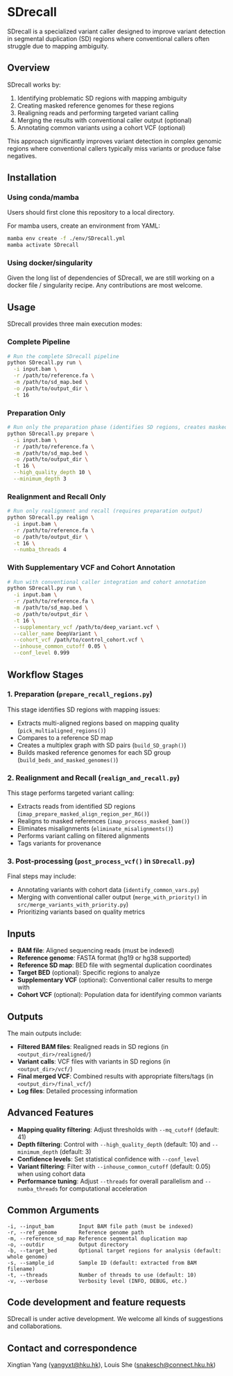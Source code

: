 # SDrecall

SDrecall is a specialized variant caller designed to improve variant detection in segmental duplication (SD) regions where conventional callers often struggle due to mapping ambiguity.

## Overview

SDrecall works by:
1. Identifying problematic SD regions with mapping ambiguity
2. Creating masked reference genomes for these regions
3. Realigning reads and performing targeted variant calling
4. Merging the results with conventional caller output (optional)
5. Annotating common variants using a cohort VCF (optional)

This approach significantly improves variant detection in complex genomic regions where conventional callers typically miss variants or produce false negatives.

## Installation

### Using conda/mamba
Users should first clone this repository to a local directory.

For mamba users, create an environment from YAML:
```bash
mamba env create -f ./env/SDrecall.yml
mamba activate SDrecall
```

### Using docker/singularity
Given the long list of dependencies of SDrecall, we are still working on a docker file / singularity recipe. Any contributions are most welcome.

## Usage

SDrecall provides three main execution modes:

### Complete Pipeline

```bash
# Run the complete SDrecall pipeline
python SDrecall.py run \
  -i input.bam \
  -r /path/to/reference.fa \
  -m /path/to/sd_map.bed \
  -o /path/to/output_dir \
  -t 16
```

### Preparation Only

```bash
# Run only the preparation phase (identifies SD regions, creates masked references)
python SDrecall.py prepare \
  -i input.bam \
  -r /path/to/reference.fa \
  -m /path/to/sd_map.bed \
  -o /path/to/output_dir \
  -t 16 \
  --high_quality_depth 10 \
  --minimum_depth 3
```

### Realignment and Recall Only

```bash
# Run only realignment and recall (requires preparation output)
python SDrecall.py realign \
  -i input.bam \
  -r /path/to/reference.fa \
  -o /path/to/output_dir \
  -t 16 \
  --numba_threads 4
```

### With Supplementary VCF and Cohort Annotation

```bash
# Run with conventional caller integration and cohort annotation
python SDrecall.py run \
  -i input.bam \
  -r /path/to/reference.fa \
  -m /path/to/sd_map.bed \
  -o /path/to/output_dir \
  -t 16 \
  --supplementary_vcf /path/to/deep_variant.vcf \
  --caller_name DeepVariant \
  --cohort_vcf /path/to/control_cohort.vcf \
  --inhouse_common_cutoff 0.05 \
  --conf_level 0.999
```

## Workflow Stages

### 1. Preparation (`prepare_recall_regions.py`)

This stage identifies SD regions with mapping issues:
- Extracts multi-aligned regions based on mapping quality (`pick_multialigned_regions()`)
- Compares to a reference SD map
- Creates a multiplex graph with SD pairs (`build_SD_graph()`)
- Builds masked reference genomes for each SD group (`build_beds_and_masked_genomes()`)

### 2. Realignment and Recall (`realign_and_recall.py`)

This stage performs targeted variant calling:
- Extracts reads from identified SD regions (`imap_prepare_masked_align_region_per_RG()`)
- Realigns to masked references (`imap_process_masked_bam()`)
- Eliminates misalignments (`eliminate_misalignments()`)
- Performs variant calling on filtered alignments
- Tags variants for provenance

### 3. Post-processing (`post_process_vcf()` in `SDrecall.py`)

Final steps may include:
- Annotating variants with cohort data (`identify_common_vars.py`)
- Merging with conventional caller output (`merge_with_priority()` in `src/merge_variants_with_priority.py`)
- Prioritizing variants based on quality metrics

## Inputs

- **BAM file**: Aligned sequencing reads (must be indexed)
- **Reference genome**: FASTA format (hg19 or hg38 supported)
- **Reference SD map**: BED file with segmental duplication coordinates
- **Target BED** (optional): Specific regions to analyze
- **Supplementary VCF** (optional): Conventional caller results to merge with
- **Cohort VCF** (optional): Population data for identifying common variants

## Outputs

The main outputs include:
- **Filtered BAM files**: Realigned reads in SD regions (in `<output_dir>/realigned/`)
- **Variant calls**: VCF files with variants in SD regions (in `<output_dir>/vcf/`)
- **Final merged VCF**: Combined results with appropriate filters/tags (in `<output_dir>/final_vcf/`)
- **Log files**: Detailed processing information

## Advanced Features

- **Mapping quality filtering**: Adjust thresholds with `--mq_cutoff` (default: 41)
- **Depth filtering**: Control with `--high_quality_depth` (default: 10) and `--minimum_depth` (default: 3)
- **Confidence levels**: Set statistical confidence with `--conf_level`
- **Variant filtering**: Filter with `--inhouse_common_cutoff` (default: 0.05) when using cohort data
- **Performance tuning**: Adjust `--threads` for overall parallelism and `--numba_threads` for computational acceleration

## Common Arguments

```
-i, --input_bam        Input BAM file path (must be indexed)
-r, --ref_genome       Reference genome path
-m, --reference_sd_map Reference segmental duplication map
-o, --outdir           Output directory
-b, --target_bed       Optional target regions for analysis (default: whole genome)
-s, --sample_id        Sample ID (default: extracted from BAM filename)
-t, --threads          Number of threads to use (default: 10)
-v, --verbose          Verbosity level (INFO, DEBUG, etc.)
```

## Code development and feature requests
SDrecall is under active development. We welcome all kinds of suggestions and collaborations.

## Contact and correspondence
Xingtian Yang (yangyxt@hku.hk), Louis She (snakesch@connect.hku.hk)
